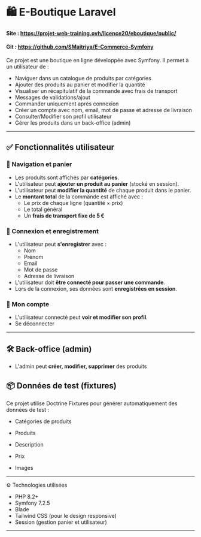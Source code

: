 # 🛍️ E-Boutique Laravel

#### Site : https://projet-web-training.ovh/licence20/eboutique/public/
#### Git : https://github.com/SMaitriya/E-Commerce-Symfony

Ce projet est une boutique en ligne développée avec Symfony. Il permet à un utilisateur de :

- Naviguer dans un catalogue de produits par catégories
- Ajouter des produits au panier et modifier la quantité
- Visualiser un récapitulatif de la commande avec frais de transport
- Messages de validations/ajout
- Commander uniquement après connexion
- Créer un compte avec nom, email, mot de passe et adresse de livraison
- Consulter/Modifier son profil utilisateur
- Gérer les produits dans un back-office (admin)

---

## ✅ Fonctionnalités utilisateur

### 🧭 Navigation et panier
- Les produits sont affichés par **catégories**.
- L'utilisateur peut **ajouter un produit au panier** (stocké en session).
- L'utilisateur peut **modifier la quantité** de chaque produit dans le panier.
- Le **montant total** de la commande est affiché avec :
  - Le prix de chaque ligne (quantité × prix)
  - Le total général
  - Un **frais de transport fixe de 5 €**

### 🔐 Connexion et enregistrement
- L'utilisateur peut **s'enregistrer** avec :
  - Nom
  - Prénom
  - Email
  - Mot de passe
  - Adresse de livraison
- L'utilisateur doit **être connecté pour passer une commande**.
- Lors de la connexion, ses données sont **enregistrées en session**.

### 👤 Mon compte
- L'utilisateur connecté peut **voir et modifier son profil**.
- Se déconnecter

---

## 🛠️ Back-office (admin)



- L'admin peut **créer, modifier, supprimer** des produits



##  📦 Données de test (fixtures)
Ce projet utilise Doctrine Fixtures pour générer automatiquement des données de test :

- Catégories de produits

- Produits

- Description

- Prix

- Images


---

 ⚙️ Technologies utilisées

- PHP 8.2+
- Symfony 7.2.5
- Blade
- Tailwind CSS (pour le design responsive)
- Session (gestion panier et utilisateur)

---

